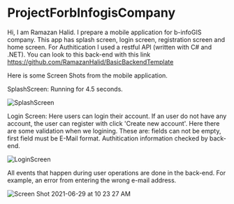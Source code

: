 # ProjectForbInfogisCompany

Hi, I am Ramazan Halid. I prepare a mobile application for b-infoGIS company. This app has splash screen, login screen, registration screen and home screen.
For Authitication I used a restful API (written with C# and .NET). You can look to this back-end with this link https://github.com/RamazanHalid/BasicBackendTemplate

Here is some Screen Shots from the mobile application.

SplashScreen: Running for 4.5 seconds.

 ![SplashScreen](https://user-images.githubusercontent.com/42031794/123752414-6df51c80-d8c1-11eb-9a80-5df4095cfd02.png)
 
 Login Screen: Here users can login their account. If an user do not have any account, the user can register with click 'Create new account'.
 Here there are some validation when we logining. These are: fields can not be empty, first field must be E-Mail format. Authitication information checked by back-end.
 

![LoginScreen](https://user-images.githubusercontent.com/42031794/123754136-38e9c980-d8c3-11eb-83f5-35c05a594b2c.png)


All events that happen during user operations are done in the back-end. For example, an error from entering the wrong e-mail address.

![Screen Shot 2021-06-29 at 10 23 27 AM](https://user-images.githubusercontent.com/42031794/123756165-4f912000-d8c5-11eb-83f6-b4a477ff8240.png)

